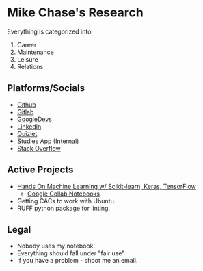# Mike Chase's Research

Everything is categorized into:

1. Career
2. Maintenance
3. Leisure
4. Relations

## Platforms/Socials

* [Github](https://github.com/mikechase3)
* [Gitlab](https://gitlab.com/MikeChase)
* [GoogleDevs](https://g.dev/MikeChase)
* [LinkedIn](https://www.linkedin.com/in/michaelgchase/)
* [Quizlet](https://quizlet.com/mikechase3/folders)
* Studies App (Internal)
* [Stack Overflow](https://stackoverflow.com/users/4777844/mike-chase)

## Active Projects

* [Hands On Machine Learning w/ Scikit-learn, Keras, TensorFlow](career/compsci-and-development/ai/hands-on-ml.md)
  * [Google Collab Notebooks](https://colab.research.google.com/github/ageron/handson-ml3/blob/main/)
* Getting CACs to work with Ubuntu.
* RUFF python package for linting.

## Legal

* Nobody uses my notebook.
* Everything should fall under "fair use"
* If you have a problem - shoot me an email.
